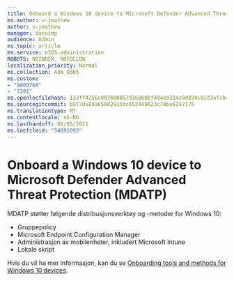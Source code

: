 ```yaml
---
title: Onboard a Windows 10 device to Microsoft Defender Advanced Threat Protection (MDATP)
ms.author: v-jmathew
author: v-jmathew
manager: dansimp
audience: Admin
ms.topic: article
ms.service: o365-administration
ROBOTS: NOINDEX, NOFOLLOW
localization_priority: Normal
ms.collection: Adm_O365
ms.custom:
- "9000760"
- "7391"
ms.openlocfilehash: 133ff4256c007600857d16d60bf494ea314c8d874c02d3afcbc3ff1a29b9c802
ms.sourcegitcommit: b5f7da89a650d2915dc652449623c78be6247175
ms.translationtype: MT
ms.contentlocale: nb-NO
ms.lasthandoff: 08/05/2021
ms.locfileid: "54091093"
---
```

# <a name="onboard-a-windows-10-device-to-microsoft-defender-advanced-threat-protection-mdatp"></a>Onboard a Windows 10 device to Microsoft Defender Advanced Threat Protection (MDATP)

MDATP støtter følgende distribusjonsverktøy og -metoder for Windows 10:

- Gruppepolicy
- Microsoft Endpoint Configuration Manager
- Administrasjon av mobilenheter, inkludert Microsoft Intune
- Lokale skript

Hvis du vil ha mer informasjon, kan du se [Onboarding tools and methods for Windows 10 devices](https://go.microsoft.com/fwlink/?linkid=2143460).
